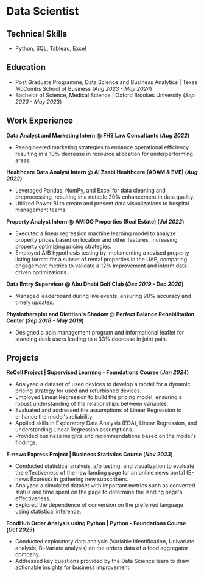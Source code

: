 # Data Scientist 

## Technical Skills
- Python, SQL, Tableau, Excel 

## Education
- Post Graduate Programme, Data Science and Business Analytics | Texas McCombs School of Business (_Aug 2023 - May 2024_)
- Bachelor of Science, Medical Science | Oxford Brookes University (_Sep 2020 - May 2023_) 

## Work Experience
**Data Analyst and Marketing Intern @ FHS Law Consultants (_Aug 2022_)**
- Reengineered marketing strategies to enhance operational efficiency resulting in a 10% decrease in resource allocation for underperforming areas.

**Healthcare Data Analyst Intern @ Al Zaabi Healthcare (ADAM & EVE) (_Aug 2022_)**
- Leveraged Pandas, NumPy, and Excel for data cleaning and preprocessing, resulting in a notable 20% enhancement in data quality.
- Utilized Power BI to create and present data visualizations to hospital management teams.

**Property Analyst Intern @ AMIGO Properties (Real Estate) (_Jul 2022_)**
- Executed a linear regression machine learning model to analyze property prices based on location and other features, increasing property optimizing pricing strategies.
- Employed A/B hypothesis testing by implementing a revised property listing format for a subset of rental properties in the UAE, comparing engagement metrics to validate a 12% improvement and inform data-driven optimizations.

**Data Entry Supervisor @ Abu Dhabi Golf Club (_Dec 2019 - Dec 2020_)**
- Managed leaderboard during live events, ensuring 90% accuracy and timely updates.

**Physiotherapist and Dietitian's Shadow @ Perfect Balance Rehabilitation Center (_Sep 2018 - May 2019_)**
- Designed a pain management program and informational leaflet for standing desk users leading to a 33% decrease in joint pain.

## Projects

**ReCell Project | Supervised Learning - Foundations Course (_Jan 2024_)**
- Analyzed a dataset of used devices to develop a model for a dynamic pricing strategy for used and refurbished devices.
- Employed Linear Regression to build the pricing model, ensuring a robust understanding of the relationships between variables.
- Evaluated and addressed the assumptions of Linear Regression to enhance the model's reliability.
- Applied skills in Exploratory Data Analysis (EDA), Linear Regression, and understanding Linear Regression assumptions.
- Provided business insights and recommendations based on the model's findings.
  
**E-news Express Project | Business Statistics Course (_Nov 2023_)**
- Conducted statistical analysis, a/b testing, and visualization to evaluate the effectiveness of the new landing page for an online news portal (E-news Express) in gathering new subscribers.
- Analyzed a simulated dataset with important metrics such as converted status and time spent on the page to determine the landing page's effectiveness.
- Explored the dependence of conversion on the preferred language using statistical inference.

**FoodHub Order Analysis using Python | Python - Foundations Course (_Oct 2023_)**
- Conducted exploratory data analysis (Variable Identification, Univariate analysis, Bi-Variate analysis) on the orders data of a food aggregator company.
- Addressed key questions provided by the Data Science team to draw actionable insights for business improvement.



